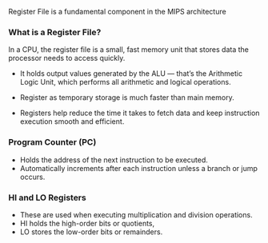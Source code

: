 
Register File is a fundamental component in the MIPS architecture

### What is a Register File?
In a CPU, the register file is a small, fast memory unit that stores data the processor needs to access quickly.

- It holds output values generated by the ALU — that’s the Arithmetic Logic Unit, which performs all arithmetic and logical operations.

- Register as temporary storage is much faster than main memory.
- Registers help reduce the time it takes to fetch data and keep instruction execution smooth and efficient.

### Program Counter (PC)

- Holds the address of the next instruction to be executed.
- Automatically increments after each instruction unless a branch or jump occurs.

### HI and LO Registers

- These are used when executing multiplication and division operations.
- HI holds the high-order bits or quotients,
- LO stores the low-order bits or remainders.